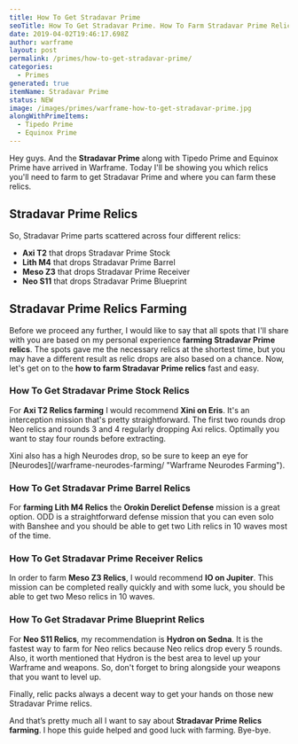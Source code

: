 ```yaml
---
title: How To Get Stradavar Prime
seoTitle: How To Get Stradavar Prime. How To Farm Stradavar Prime Relics
date: 2019-04-02T19:46:17.698Z
author: warframe
layout: post
permalink: /primes/how-to-get-stradavar-prime/
categories:
  - Primes
generated: true
itemName: Stradavar Prime
status: NEW
image: /images/primes/warframe-how-to-get-stradavar-prime.jpg
alongWithPrimeItems:
  - Tipedo Prime
  - Equinox Prime
---
```

<p>Hey guys. And the <strong>Stradavar Prime</strong> along with Tipedo Prime and Equinox Prime have arrived in Warframe. Today I'll be showing you which relics you'll need to farm to get Stradavar Prime and where you can farm these relics. </p><!--more--><h2>Stradavar Prime Relics</h2><p>So, Stradavar Prime parts scattered across four different relics:</p><ul><li><b>Axi T2</b> that drops Stradavar Prime Stock</li><li><b>Lith M4</b> that drops Stradavar Prime Barrel</li><li><b>Meso Z3</b> that drops Stradavar Prime Receiver</li><li><b>Neo S11</b> that drops Stradavar Prime Blueprint</li></ul><h2>Stradavar Prime Relics Farming</h2><p>Before we proceed any further, I would like to say that all spots that I'll share with you are based on my personal experience <strong>farming Stradavar Prime relics</strong>. The spots gave me the necessary relics at the shortest time, but you may have a different result as relic drops are also based on a chance. Now, let's get on to the <strong>how to farm Stradavar Prime relics</strong> fast and easy.</p><h3>How To Get Stradavar Prime Stock Relics</h3><p>For <b>Axi T2 Relics farming</b> I would recommend <b>Xini on Eris</b>. It's an interception mission that's pretty straightforward. The first two rounds drop Neo relics and rounds 3 and 4 regularly dropping Axi relics. Optimally you want to stay four rounds before extracting.</p><p>Xini also has a high Neurodes drop, so be sure to keep an eye for [Neurodes](/warframe-neurodes-farming/ "Warframe Neurodes Farming").</p><h3>How To Get Stradavar Prime Barrel Relics</h3><p>For <strong>farming Lith M4 Relics</strong> the <b>Orokin Derelict Defense</b> mission is a great option. ODD is a straightforward defense mission that you can even solo with Banshee and you should be able to get two Lith relics in 10 waves most of the time.</p><h3>How To Get Stradavar Prime Receiver Relics</h3><p>In order to farm <b>Meso Z3 Relics</b>, I would recommend <b>IO on Jupiter</b>. This mission can be completed really quickly and with some luck, you should be able to get two Meso relics in 10 waves.</p><h3>How To Get Stradavar Prime Blueprint Relics</h3><p>For <b>Neo S11 Relics</b>, my recommendation is <b>Hydron on Sedna</b>. It is the fastest way to farm for Neo relics because Neo relics drop every 5 rounds. Also, it worth mentioned that Hydron is the best area to level up your Warframe and weapons. So, don't forget to bring alongside your weapons that you want to level up.</p><p>Finally, relic packs always a decent way to get your hands on those new Stradavar Prime relics.</p><p>And that’s pretty much all I want to say about <strong>Stradavar Prime Relics farming</strong>. I hope this guide helped and good luck with farming. Bye-bye.</p>
